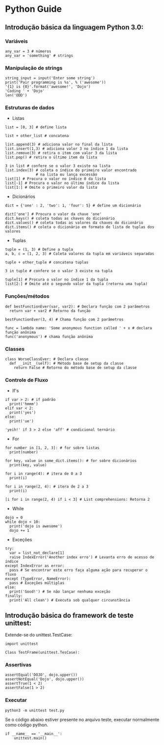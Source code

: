 # Python Guide

## Introdução básica da linguagem Python 3.0:

### Variáveis

```
any_var = 3 # números
any_var = 'something' # strings
```

### Manipulação de strings

```
string_input = input('Enter some string')
print('Pair programming is %s', % ('awesome'))
'{1} is {0}'.format('awesome!', 'Dojo')
'Coding ' + 'Dojo'
len('ODD')
```

### Estruturas de dados

- Listas

```
list = [0, 3] # define lista

list + other_list # concatena

list.append(3) # adiciona valor no final da lista
list.insert(1,3) # adiciona valor 3 no índice 1 da lista
list.remove(3) # retira o item com valor 3 da lista
list.pop() # retira o último item da lista

3 in list # confere se o valor 3 existe na lista
list.index(3) # coleta o índice do primeiro valor encontrado           
              # na lista ou lança excessão
list[1] # Procura o valor no índice 0 da lista
list[-1] # Procura o valor no último índice da lista
list[1:] # Omite o primeiro valor da lista
```

- Dicionários

```
dict = {'one' : 2, 'two': 1, 'four': 5} # define um dicionário

dict['one'] # Procura o valor da chave 'one'
dict.keys() # coleta todas as chaves do dicionário
dict.values() # coleta todas as valores da chaves do dicionário
dict.items() # coleta o dicionário em formato de lista de tuplas dos valores
```

- Tuplas

```
tuple = (1, 3) # Define a tupla
a, b, c = (1, 2, 3) # Coleta valores da tupla em variáveis separadas

tuple + other_tuple # concatena tuplas

3 in tuple # confere se o valor 3 existe na tupla

tuple[1] # Procura o valor no índice 1 da tupla
list[2:] # Omite até o segundo valor da tupla (retorna uma tupla)
```

### Funções/métodos

```
def bestFunctionEver(var, var2): # Declara função com 2 parâmetros
  return var + var2 # Retorno da função

bestFunctionEver(3, 4) # Chama função com 2 parâmetros

func = lambda name: 'Some anonymous function called ' + x # declara função anônima
func('anonymous') # chama função anônima
```

### Classes

```
class WorseClassEver: # Declara classe
  def __init__(self): # Método base de setup da classe
    return False # Retorno do método base de setup da classe
```

### Controle de Fluxo

- If's

```
if var > 2: # if padrão
  print('hmmm')
elif var < 2:
  print('yes')
else:
  print('ue')

'yeih!' if 3 > 2 else 'aff' # condicional ternário
```

- For

```
for number in [1, 2, 3]: # for sobre listas
  print(number)

for key, value in some_dict.items(): # for sobre dicionários
  print(key, value)

for i in range(4): # itera de 0 a 3
  print(i)

for i in range(2, 4): # itera de 2 a 3
  print(i)    

[i for i in range(2, 4) if i < 3] # List comprehensions: Retorna 2
```

- While

```
dojo = 0
while dojo < 10:
  print('dojo is awesome')
  dojo += 1
```

- Exceções

```
try:
  var = list_not_declare[1]
  raise IndexError('Another index erro') # Levanta erro de acesso de índice
except IndexError as error:
  pass # Se encontrar este erro faça alguma ação para recuperar o fluxo
except (TypeError, NameError):
  pass # Exceções múltiplas
else:
  print('Good!') # Se não lançar nenhuma exceção
finally:
  print('All clean') # Executa sob qualquer circunstância
```

## Introdução básica do framework de teste unittest:

Extende-se do unittest.TestCase:

```
import unittest

Class TestFrame(unittest.TesCase):
```

### Assertivas

```
assertEqual('DOJO', dojo.upper())
assertNotEqual('Dojo', dojo.upper())
assertTrue(1 < 2)
assertFalse(1 > 2)
```

### Executar

```
python3 -m unittest test.py
```

Se o código abaixo estiver presente no arquivo teste, executar normalmente como código python.

```
if __name__ == '__main__':
    unittest.main()
```
